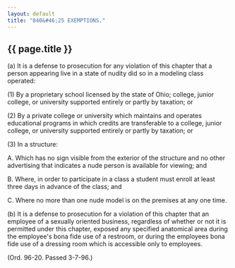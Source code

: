 ```yaml
---
layout: default 
title: "840&#46;25 EXEMPTIONS."
---
```


{{ page.title }}
----------------

​(a) It is a defense to prosecution for any violation of this chapter
that a person appearing live in a state of nudity did so in a modeling
class operated:

​(1) By a proprietary school licensed by the state of Ohio; college,
junior college, or university supported entirely or partly by taxation;
or

​(2) By a private college or university which maintains and operates
educational programs in which credits are transferable to a college,
junior college, or university supported entirely or partly by taxation;
or

​(3) In a structure:

A. Which has no sign visible from the exterior of the structure and no
other advertising that indicates a nude person is available for viewing;
and

B. Where, in order to participate in a class a student must enroll at
least three days in advance of the class; and

C. Where no more than one nude model is on the premises at any one time.

​(b) It is a defense to prosecution for a violation of this chapter that
an employee of a sexually oriented business, regardless of whether or
not it is permitted under this chapter, exposed any specified anatomical
area during the employee's bona fide use of a restroom, or during the
employees bona fide use of a dressing room which is accessible only to
employees.

(Ord. 96-20. Passed 3-7-96.)
